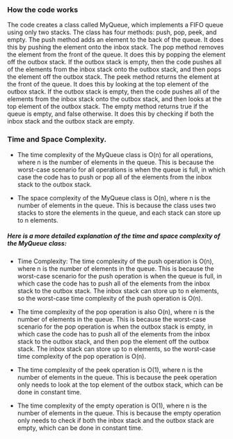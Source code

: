 ### How the code works
The code creates a class called MyQueue, which implements a FIFO queue using only two stacks. The class has four methods: push, pop, peek, and empty.
The push method adds an element to the back of the queue. It does this by pushing the element onto the inbox stack.
The pop method removes the element from the front of the queue. It does this by popping the element off the outbox stack. If the outbox stack is empty, then the code pushes all of the elements from the inbox stack onto the outbox stack, and then pops the element off the outbox stack.
The peek method returns the element at the front of the queue. It does this by looking at the top element of the outbox stack. If the outbox stack is empty, then the code pushes all of the elements from the inbox stack onto the outbox stack, and then looks at the top element of the outbox stack.
The empty method returns true if the queue is empty, and false otherwise. It does this by checking if both the inbox stack and the outbox stack are empty.

### Time and Space Complexity.

* The time complexity of the MyQueue class is O(n) for all operations, where n is the number of elements in the queue. This is because the worst-case scenario for all operations is when the queue is full, in which case the code has to push or pop all of the elements from the inbox stack to the outbox stack.

* The space complexity of the MyQueue class is O(n), where n is the number of elements in the queue. This is because the class uses two stacks to store the elements in the queue, and each stack can store up to n elements.

##### Here is a more detailed explanation of the time and space complexity of the MyQueue class:

* Time Complexity: The time complexity of the push operation is O(n), where n is the number of elements in the queue. This is because the worst-case scenario for the push operation is when the queue is full, in which case the code has to push all of the elements from the inbox stack to the outbox stack. The inbox stack can store up to n elements, so the worst-case time complexity of the push operation is O(n).

* The time complexity of the pop operation is also O(n), where n is the number of elements in the queue. This is because the worst-case scenario for the pop operation is when the outbox stack is empty, in which case the code has to push all of the elements from the inbox stack to the outbox stack, and then pop the element off the outbox stack. The inbox stack can store up to n elements, so the worst-case time complexity of the pop operation is O(n).

* The time complexity of the peek operation is O(1), where n is the number of elements in the queue. This is because the peek operation only needs to look at the top element of the outbox stack, which can be done in constant time.

* The time complexity of the empty operation is O(1), where n is the number of elements in the queue. This is because the empty operation only needs to check if both the inbox stack and the outbox stack are empty, which can be done in constant time.
